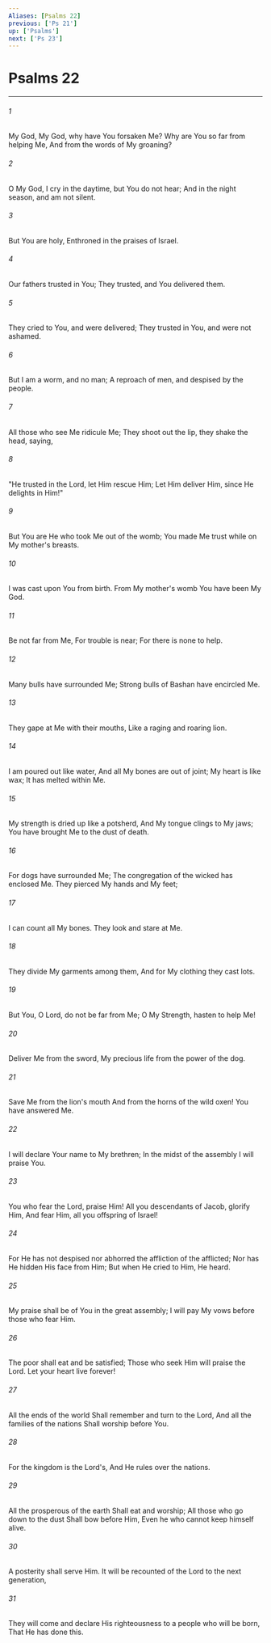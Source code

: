 ```yaml
---
Aliases: [Psalms 22]
previous: ['Ps 21']
up: ['Psalms']
next: ['Ps 23']
---
```

# Psalms 22

***


###### 1 
My God, My God, why have You forsaken Me? Why are You so far from helping Me, And from the words of My groaning? 

###### 2 
O My God, I cry in the daytime, but You do not hear; And in the night season, and am not silent. 

###### 3 
But You are holy, Enthroned in the praises of Israel. 

###### 4 
Our fathers trusted in You; They trusted, and You delivered them. 

###### 5 
They cried to You, and were delivered; They trusted in You, and were not ashamed. 

###### 6 
But I am a worm, and no man; A reproach of men, and despised by the people. 

###### 7 
All those who see Me ridicule Me; They shoot out the lip, they shake the head, saying, 

###### 8 
"He trusted in the Lord, let Him rescue Him; Let Him deliver Him, since He delights in Him!" 

###### 9 
But You are He who took Me out of the womb; You made Me trust while on My mother's breasts. 

###### 10 
I was cast upon You from birth. From My mother's womb You have been My God. 

###### 11 
Be not far from Me, For trouble is near; For there is none to help. 

###### 12 
Many bulls have surrounded Me; Strong bulls of Bashan have encircled Me. 

###### 13 
They gape at Me with their mouths, Like a raging and roaring lion. 

###### 14 
I am poured out like water, And all My bones are out of joint; My heart is like wax; It has melted within Me. 

###### 15 
My strength is dried up like a potsherd, And My tongue clings to My jaws; You have brought Me to the dust of death. 

###### 16 
For dogs have surrounded Me; The congregation of the wicked has enclosed Me. They pierced My hands and My feet; 

###### 17 
I can count all My bones. They look and stare at Me. 

###### 18 
They divide My garments among them, And for My clothing they cast lots. 

###### 19 
But You, O Lord, do not be far from Me; O My Strength, hasten to help Me! 

###### 20 
Deliver Me from the sword, My precious life from the power of the dog. 

###### 21 
Save Me from the lion's mouth And from the horns of the wild oxen! You have answered Me. 

###### 22 
I will declare Your name to My brethren; In the midst of the assembly I will praise You. 

###### 23 
You who fear the Lord, praise Him! All you descendants of Jacob, glorify Him, And fear Him, all you offspring of Israel! 

###### 24 
For He has not despised nor abhorred the affliction of the afflicted; Nor has He hidden His face from Him; But when He cried to Him, He heard. 

###### 25 
My praise shall be of You in the great assembly; I will pay My vows before those who fear Him. 

###### 26 
The poor shall eat and be satisfied; Those who seek Him will praise the Lord. Let your heart live forever! 

###### 27 
All the ends of the world Shall remember and turn to the Lord, And all the families of the nations Shall worship before You. 

###### 28 
For the kingdom is the Lord's, And He rules over the nations. 

###### 29 
All the prosperous of the earth Shall eat and worship; All those who go down to the dust Shall bow before Him, Even he who cannot keep himself alive. 

###### 30 
A posterity shall serve Him. It will be recounted of the Lord to the next generation, 

###### 31 
They will come and declare His righteousness to a people who will be born, That He has done this.
